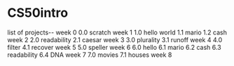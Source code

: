 # CS50intro
list of projects--
week 0
0.0 scratch
week 1
1.0 hello world
1.1 mario
1.2 cash 
week 2
2.0 readability
2.1 caesar
week 3 
3.0 plurality
3.1 runoff
week 4
4.0 filter
4.1 recover
week 5 
5.0 speller
week 6 
6.0 hello
6.1 mario
6.2 cash
6.3 readability
6.4 DNA
week 7 
7.0 movies
7.1 houses
week 8


